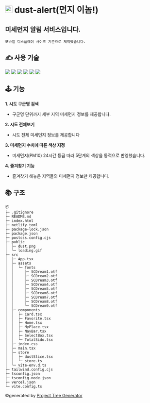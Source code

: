 # <img width="24" alt="logo" src="https://user-images.githubusercontent.com/90392240/185337126-a27ff4eb-f459-4f37-bea2-2d09cc479ddc.png" /> dust-alert(먼지 이놈!)

## 미세먼지 알림 서비스입니다.

`모바일 디스플레이 사이즈 기준으로 제작했습니다.`

## ✍️ 사용 기술
<img src="https://img.shields.io/badge/JAVASCRIPT-F7DF1E?style=for-the-badge&logo=JavaScript&logoColor=white"/> <img src="https://img.shields.io/badge/REDUX TOOLKIT-764ABC?style=for-the-badge&logo=Redux&logoColor=white"/> <img src="https://img.shields.io/badge/REDUX THUNK-764ABC?style=for-the-badge&logo=Redux&logoColor=white"/> <img src="https://img.shields.io/badge/TAILWIND CSS-06B6D4?style=for-the-badge&logo=Tailwind CSS&logoColor=white"/> <img src="https://img.shields.io/badge/HEADLESS UI-66E3FF?style=for-the-badge&logo=Headless UI&logoColor=white"/> <img src="https://img.shields.io/badge/VERCEL-000000?style=for-the-badge&logo=Vercel&logoColor=white"/>

## 🕹 기능

**1. 시도 구군명 검색**

- 구군명 단위까지 세부 지역 미세먼지 정보를 제공합니다.

**2. 시도 전체보기**

- 시도 전체 미세먼지 정보를 제공합니다

**3. 미세먼지 수치에 따른 색상 지정**

- 미세먼지(PM10) 24시간 등급 따라 5단계의 색상을 동적으로 반영했습니다.

**4. 즐겨찾기 기능**

- 즐겨찾기 해놓은 지역들의 미세먼지 정보만 제공합니다.

## 📚 구조 

```
📦 
├─ .gitignore
├─ README.md
├─ index.html
├─ netlify.toml
├─ package-lock.json
├─ package.json
├─ postcss.config.cjs
├─ public
│  ├─ dust.png
│  └─ loading.gif
├─ src
│  ├─ App.tsx
│  ├─ assets
│  │  └─ fonts
│  │     ├─ SCDream1.otf
│  │     ├─ SCDream2.otf
│  │     ├─ SCDream3.otf
│  │     ├─ SCDream4.otf
│  │     ├─ SCDream5.otf
│  │     ├─ SCDream6.otf
│  │     ├─ SCDream7.otf
│  │     ├─ SCDream8.otf
│  │     └─ SCDream9.otf
│  ├─ components
│  │  ├─ Card.tsx
│  │  ├─ Favorite.tsx
│  │  ├─ Home.tsx
│  │  ├─ MyPlace.tsx
│  │  ├─ NavBar.tsx
│  │  ├─ SelectBox.tsx
│  │  └─ TotalSido.tsx
│  ├─ index.css
│  ├─ main.tsx
│  ├─ store
│  │  ├─ dustSlice.tsx
│  │  └─ store.ts
│  └─ vite-env.d.ts
├─ tailwind.config.cjs
├─ tsconfig.json
├─ tsconfig.node.json
├─ vercel.json
└─ vite.config.ts
```
©generated by [Project Tree Generator](https://woochanleee.github.io/project-tree-generator)
